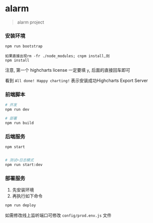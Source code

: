 # alarm

> alarm project


### 安装环境

```bash
npm run bootstrap
```

```
如果直接出现rm -fr ./node_modules; cnpm install,则
npm install
```

注意, 第一个 highcharts license 一定要填 `y`, 后面的直接回车即可

看到 `All done! Happy charting!` 表示安装成功Highcharts Export Server

### 前端脚本

```bash
# 开发
npm run dev

# 部署
npm run build
```

### 后端服务

```bash
npm start


# 测试+日志模式
npm run start:dev
```


### 部署服务

1. 先安装环境
1. 再执行如下命令

```bash
npm run deploy
```

如需修改线上监听端口可修改 `config/prod.env.js` 文件
